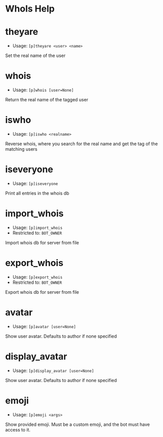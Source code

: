 # WhoIs Help

# theyare
 - Usage: `[p]theyare <user> <name> `

Set the real name of the user

# whois
 - Usage: `[p]whois [user=None] `

Return the real name of the tagged user

# iswho
 - Usage: `[p]iswho <realname> `

Reverse whois, where you search for the real name and get the tag of the matching users

# iseveryone
 - Usage: `[p]iseveryone `

Print all entries in the whois db

# import_whois
 - Usage: `[p]import_whois `
 - Restricted to: `BOT_OWNER`

Import whois db for server from file

# export_whois
 - Usage: `[p]export_whois `
 - Restricted to: `BOT_OWNER`

Export whois db for server from file

# avatar
 - Usage: `[p]avatar [user=None] `

Show user avatar. Defaults to author if none specified

# display_avatar
 - Usage: `[p]display_avatar [user=None] `

Show user avatar. Defaults to author if none specified

# emoji
 - Usage: `[p]emoji <args> `

Show provided emoji. Must be a custom emoji, and the bot must have access to it.

